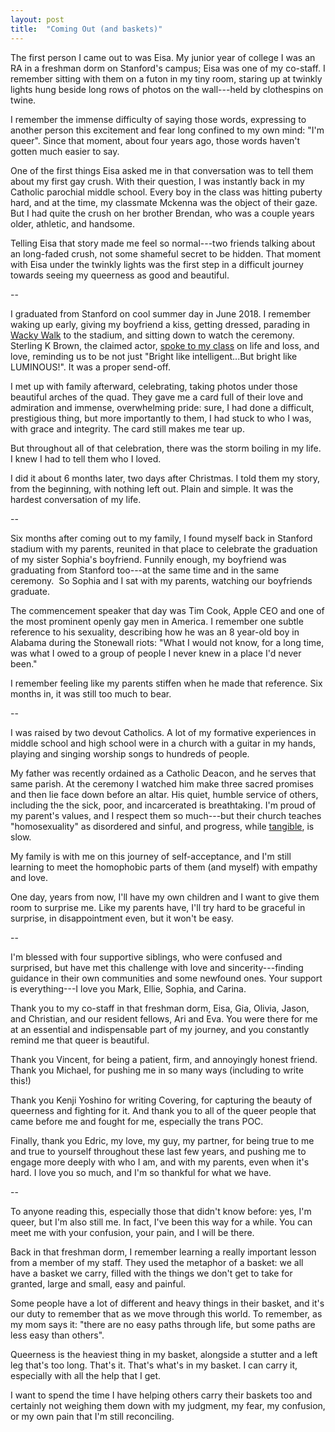 ```yaml
---
layout: post
title:  "Coming Out (and baskets)"
---
```


The first person I came out to was Eisa. My junior year of college I was an RA in a freshman dorm on Stanford's campus; Eisa was one of my co-staff. I remember sitting with them on a futon in my tiny room, staring up at twinkly lights hung beside long rows of photos on the wall---held by clothespins on twine.

I remember the immense difficulty of saying those words, expressing to another person this excitement and fear long confined to my own mind: "I'm queer". Since that moment, about four years ago, those words haven't gotten much easier to say.

One of the first things Eisa asked me in that conversation was to tell them about my first gay crush. With their question, I was instantly back in my Catholic parochial middle school. Every boy in the class was hitting puberty hard, and at the time, my classmate Mckenna was the object of their gaze. But I had quite the crush on her brother Brendan, who was a couple years older, athletic, and handsome. 

Telling Eisa that story made me feel so normal---two friends talking about an long-faded crush, not some shameful secret to be hidden. That moment with Eisa under the twinkly lights was the first step in a difficult journey towards seeing my queerness as good and beautiful. 

--

I graduated from Stanford on cool summer day in June 2018. I remember waking up early, giving my boyfriend a kiss, getting dressed, parading in [Wacky Walk](https://news.stanford.edu/2018/06/08/wacky-walk/) to the stadium, and sitting down to watch the ceremony. Sterling K Brown, the claimed actor, [spoke to my class](https://news.stanford.edu/2018/06/17/2018-commencement-speech-stanford-alumnus-sterling-k-brown/) on life and loss, and love, reminding us to be not just "Bright like intelligent...But bright like LUMINOUS!". It was a proper send-off.

I met up with family afterward, celebrating, taking photos under those beautiful arches of the quad. They gave me a card full of their love and admiration and immense, overwhelming pride: sure, I had done a difficult, prestigious thing, but more importantly to them, I had stuck to who I was, with grace and integrity. The card still makes me tear up.

But throughout all of that celebration, there was the storm boiling in my life. I knew I had to tell them who I loved. 

I did it about 6 months later, two days after Christmas. I told them my story, from the beginning, with nothing left out. Plain and simple. It was the hardest conversation of my life. 

--

Six months after coming out to my family, I found myself back in Stanford stadium with my parents, reunited in that place to celebrate the graduation of my sister Sophia's boyfriend. Funnily enough, my boyfriend was graduating from Stanford too---at the same time and in the same ceremony.  So Sophia and I sat with my parents, watching our boyfriends graduate.

The commencement speaker that day was Tim Cook, Apple CEO and one of the most prominent openly gay men in America. I remember one subtle reference to his sexuality, describing how he was an 8 year-old boy in Alabama during the Stonewall riots: "What I would not know, for a long time, was what I owed to a group of people I never knew in a place I'd never been." 

I remember feeling like my parents stiffen when he made that reference. Six months in, it was still too much to bear.

--

I was raised by two devout Catholics. A lot of my formative experiences in middle school and high school were in a church with a guitar in my hands, playing and singing worship songs to hundreds of people. 

My father was recently ordained as a Catholic Deacon, and he serves that same parish. At the ceremony I watched him make three sacred promises and then lie face down before an altar. His quiet, humble service of others, including the the sick, poor, and incarcerated is breathtaking. I'm proud of my parent's values, and I respect them so much---but their church teaches "homosexuality" as disordered and sinful, and progress, while [tangible](https://www.nytimes.com/2020/10/21/world/europe/pope-francis-same-sex-civil-unions.html), is slow.

My family is with me on this journey of self-acceptance, and I'm still learning to meet the homophobic parts of them (and myself) with empathy and love.

One day, years from now, I'll have my own children and I want to give them room to surprise me. Like my parents have, I'll try hard to be graceful in surprise, in disappointment even, but it won't be easy.

--

I'm blessed with four supportive siblings, who were confused and surprised, but have met this challenge with love and sincerity---finding guidance in their own communities and some newfound ones. Your support is everything---I love you Mark, Ellie, Sophia, and Carina.

Thank you to my co-staff in that freshman dorm, Eisa, Gia, Olivia, Jason, and Christian, and our resident fellows, Ari and Eva. You were there for me at an essential and indispensable part of my journey, and you constantly remind me that queer is beautiful.

Thank you Vincent, for being a patient, firm, and annoyingly honest friend. Thank you Michael, for pushing me in so many ways (including to write this!)

Thank you Kenji Yoshino for writing Covering, for capturing the beauty of queerness and fighting for it. And thank you to all of the queer people that came before me and fought for me, especially the trans POC.

Finally, thank you Edric, my love, my guy, my partner, for being true to me and true to yourself throughout these last few years, and pushing me to engage more deeply with who I am, and with my parents, even when it's hard. I love you so much, and I'm so thankful for what we have.

--

To anyone reading this, especially those that didn't know before: yes, I'm queer, but I'm also still me. In fact, I've been this way for a while. You can meet me with your confusion, your pain, and I will be there. 

Back in that freshman dorm, I remember learning a really important lesson from a member of my staff. They used the metaphor of a basket: we all have a basket we carry, filled with the things we don't get to take for granted, large and small, easy and painful.

Some people have a lot of different and heavy things in their basket, and it's our duty to remember that as we move through this world. To remember, as my mom says it: "there are no easy paths through life, but some paths are less easy than others". 

Queerness is the heaviest thing in my basket, alongside a stutter and a left leg that's too long. That's it. That's what's in my basket. I can carry it, especially with all the help that I get.

I want to spend the time I have helping others carry their baskets too and certainly not weighing them down with my judgment, my fear, my confusion, or my own pain that I'm still reconciling.
